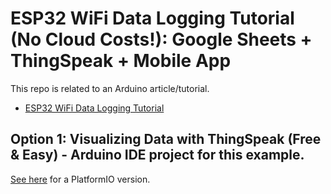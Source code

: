 # ESP32 WiFi Data Logging Tutorial (No Cloud Costs!): Google Sheets + ThingSpeak + Mobile App

This repo is related to an Arduino article/tutorial.

* [ESP32 WiFi Data Logging Tutorial](https://bj-dehaan-solutions.com.au/articles/arduino-esp32-iot/esp32-wifi-data-logging-tutorial-google-sheets-thingSpeak)

## Option 1: Visualizing Data with ThingSpeak (Free & Easy) - Arduino IDE project for this example. 

[See here](https://github.com/Ben-BJD/ESP32-WiFi-Data-Logging-Tutorial-01-Thingspeak-PlatformIO-Wokwi) for a PlatformIO version.
